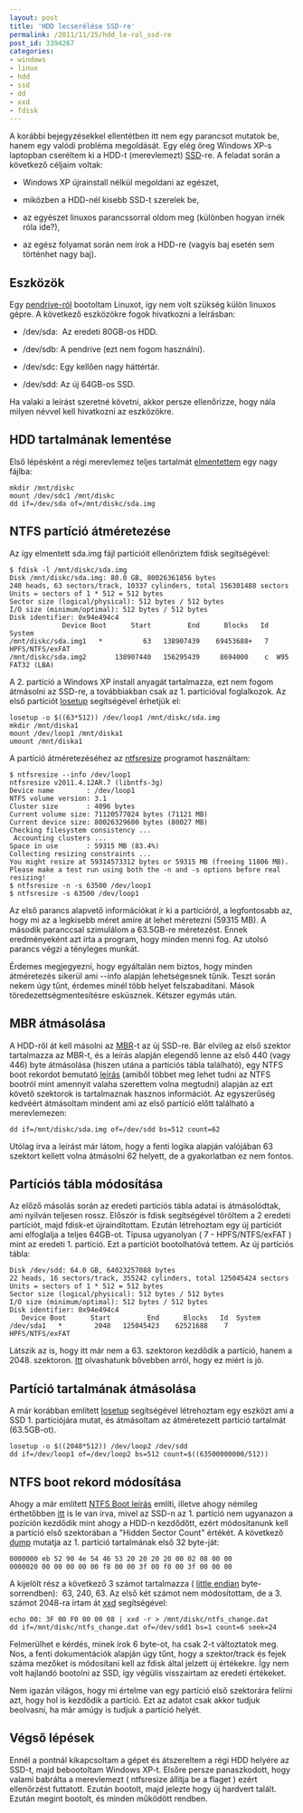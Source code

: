 ```yaml
---
layout: post
title: 'HDD lecserélése SSD-re'
permalink: /2011/11/25/hdd_le-rol_ssd-re
post_id: 3394267
categories:
- windows
- linux
- hdd
- ssd
- dd
- xxd
- fdisk
---
```


A korábbi bejegyzésekkel ellentétben itt nem egy parancsot mutatok be, hanem egy valódi probléma megoldását. Egy elég öreg Windows XP-s laptopban cseréltem ki a HDD-t (merevlemezt) 
[SSD](http://hu.wikipedia.org/wiki/SSD)-re. A feladat során a következő céljaim voltak:

* Windows XP újrainstall nélkül megoldani az egészet,


* miközben a HDD-nél kisebb SSD-t szerelek be,


* az egyészet linuxos parancssorral oldom meg (különben hogyan írnék róla ide?),


* az egész folyamat során nem írok a HDD-re (vagyis baj esetén sem történhet nagy baj).  

## Eszközök


Egy 
[pendrive-ról](/2011/11/10/gparted_live) bootoltam Linuxot, így nem volt szükség külön linuxos gépre. A következő eszközökre fogok hivatkozni a leírásban:

* /dev/sda:  Az eredeti 80GB-os HDD.


* /dev/sdb: A pendrive (ezt nem fogom használni).


* /dev/sdc: Egy kellően nagy háttértár.


* /dev/sdd: Az új 64GB-os SSD.

Ha valaki a leírást szeretné követni, akkor persze ellenőrizze, hogy nála milyen névvel kell hivatkozni az eszközökre. 

## HDD tartalmának lementése


Első lépésként a régi merevlemez teljes tartalmát 
[elmentettem](/2011/11/13/dd_merevlemez_backup) egy nagy fájlba:

```
mkdir /mnt/diskc
mount /dev/sdc1 /mnt/diskc
dd if=/dev/sda of=/mnt/diskc/sda.img
```

## NTFS partíció átméretezése


Az így elmentett sda.img fájl partícióit ellenőriztem fdisk segítségével:

```
$ fdisk -l /mnt/diskc/sda.img
Disk /mnt/diskc/sda.img: 80.0 GB, 80026361856 bytes
240 heads, 63 sectors/track, 10337 cylinders, total 156301488 sectors
Units = sectors of 1 * 512 = 512 bytes
Sector size (logical/physical): 512 bytes / 512 bytes
I/O size (minimum/optimal): 512 bytes / 512 bytes
Disk identifier: 0x94e494c4
             Device Boot      Start         End      Blocks   Id  System
/mnt/diskc/sda.img1   *          63   138907439    69453688+   7  HPFS/NTFS/exFAT
/mnt/diskc/sda.img2       138907440   156295439     8694000    c  W95 FAT32 (LBA)
```

A 2. partíció a Windows XP install anyagát tartalmazza, ezt nem fogom átmásolni az SSD-re, a továbbiakban csak az 1. partícióval foglalkozok. Az első partíciót 
[losetup](/2011/11/22/losetup) segítségével érhetjük el:

```
losetup -o $((63*512)) /dev/loop1 /mnt/diskc/sda.img
mkdir /mnt/diska1
mount /dev/loop1 /mnt/diska1
umount /mnt/diska1
```

A partíció átméretezéséhez az [ntfsresize](http://www.tuxera.com/?id=ntfsresize) programot használtam:

```
$ ntfsresize --info /dev/loop1
ntfsresize v2011.4.12AR.7 (libntfs-3g)
Device name        : /dev/loop1
NTFS volume version: 3.1
Cluster size       : 4096 bytes
Current volume size: 71120577024 bytes (71121 MB)
Current device size: 80026329600 bytes (80027 MB)
Checking filesystem consistency ...
 Accounting clusters ...
Space in use       : 59315 MB (83.4%)
Collecting resizing constraints ...
You might resize at 59314573312 bytes or 59315 MB (freeing 11806 MB).
Please make a test run using both the -n and -s options before real resizing!
$ ntfsresize -n -s 63500 /dev/loop1
$ ntfsresize -s 63500 /dev/loop1
```

Az első parancs alapvető információkat ír ki a partícióról, a legfontosabb az, hogy mi az a legkisebb méret amire át lehet méretezni (59315 MB). A második paranccsal szimulálom a 63.5GB-re méretezést. Ennek eredményeként azt írta a program, hogy minden menni fog. Az utolsó parancs végzi a tényleges munkát.

Érdemes megjegyezni, hogy egyáltalán nem biztos, hogy minden átméretezés sikerül ami --info alapján lehetségesnek tűnik. Teszt során nekem úgy tűnt, érdemes minél több helyet felszabadítani. Mások töredezettségmentesítésre esküsznek. Kétszer egymás után.

## MBR átmásolása


A HDD-ről át kell másolni az 
[MBR](http://en.wikipedia.org/wiki/Master_boot_record)-t az új SSD-re. Bár elvileg az első szektor tartalmazza az MBR-t, és a leírás alapján elegendő lenne az első 440 (vagy 446) byte átmásolása (hiszen utána a partíciós tábla található), egy NTFS boot rekordot bemutató 
[leírás](http://thestarman.pcministry.com/asm/mbr/NTFSBR.htm) (amiből többet meg lehet tudni az NTFS bootról mint amennyit valaha szerettem volna megtudni) alapján az ezt követő szektorok is tartalmaznak hasznos információt. Az egyszerűség kedvéért átmásoltam mindent ami az első partíció előtt található a merevlemezen:

```
dd if=/mnt/diskc/sda.img of=/dev/sdd bs=512 count=62
```

Utólag írva a leírást már látom, hogy a fenti logika alapján valójában 63 szektort kellett volna átmásolni 62 helyett, de a gyakorlatban ez nem fontos.

## Partíciós tábla módosítása


Az előző másolás során az eredeti partíciós tábla adatai is átmásolódtak, ami nyilván teljesen rossz. Először is fdisk segítségével töröltem a 2 eredeti partíciót, majd fdisk-et újraindítottam. Ezután létrehoztam egy új partíciót ami elfoglalja a teljes 64GB-ot. Típusa ugyanolyan ( 7 - HPFS/NTFS/exFAT ) mint az eredeti 1. partíció. Ezt a partíciót bootolhatóvá tettem. Az új partíciós tábla:

```
Disk /dev/sdd: 64.0 GB, 64023257088 bytes
22 heads, 16 sectors/track, 355242 cylinders, total 125045424 sectors
Units = sectors of 1 * 512 = 512 bytes
Sector size (logical/physical): 512 bytes / 512 bytes
I/O size (minimum/optimal): 512 bytes / 512 bytes
Disk identifier: 0x94e494c4
   Device Boot      Start         End      Blocks   Id  System
/dev/sda1   *        2048   125045423    62521688    7  HPFS/NTFS/exFAT
```

Látszik az is, hogy itt már nem a 63. szektoron kezdődik a partíció, hanem a 2048. szektoron. 
[Itt](http://prohardver.hu/teszt/mindent_az_ssd-krol/particio_kezdetenek_eltolasa.html) olvashatunk bővebben arról, hogy ez miért is jó. 

## Partíció tartalmának átmásolása


A már korábban említett 
[losetup](/2011/11/22/losetup) segítségével létrehoztam egy eszközt ami a SSD 1. partíciójára mutat, és átmásoltam az átméretezett partíció tartalmát (63.5GB-ot).

```
losetup -o $((2048*512)) /dev/loop2 /dev/sdd
dd if=/dev/loop1 of=/dev/loop2 bs=512 count=$((63500000000/512))
```

## NTFS boot rekord módosítása


Ahogy a már említett 
[NTFS Boot leírás](http://thestarman.pcministry.com/asm/mbr/NTFSBR.htm) említi, illetve ahogy némileg érthetőbben 
[itt](http://www.2pi.info/software/copying-windows-new-hard-drive.html) is le van írva, mivel az SSD-n az 1. partíció nem ugyanazon a pozíción kezdődik mint ahogy a HDD-n kezdődőtt, ezért módosítanunk kell a partíció első szektorában a "Hidden Sector Count" értékét. A következő 
[dump](/2010/03/20/dump) mutatja az 1. partíció tartalmának első 32 byte-ját:

```
0000000 eb 52 90 4e 54 46 53 20 20 20 20 00 02 08 00 00
0000020 00 00 00 00 00 f8 00 00 3f 00 f0 00 3f 00 00 00
```

A kijelölt rész a következő 3 számot tartalmazza (
[little endian](http://hu.wikipedia.org/wiki/Byte-sorrend) byte-sorrendben):  63, 240, 63. Az első két számot nem módosítottam, de a 3. számot 2048-ra írtam át 
[xxd](/2011/11/19/xxd_382) segítségével:

```
echo 00: 3F 00 F0 00 00 08 | xxd -r > /mnt/diskc/ntfs_change.dat
dd if=/mnt/diskc/ntfs_change.dat of=/dev/sdd1 bs=1 count=6 seek=24
```

Felmerülhet e kérdés, minek írok 6 byte-ot, ha csak 2-t változtatok meg. Nos, a fenti dokumentációk alapján úgy tűnt, hogy a szektor/track és fejek száma mezőket is módosítani kell az fdisk által jelzett új értékekre. Így nem volt hajlandó bootolni az SSD, így végülis visszaírtam az eredeti értékeket.

Nem igazán világos, hogy mi értelme van egy partíció első szektorára felírni azt, hogy hol is kezdődik a partíció. Ezt az adatot csak akkor tudjuk beolvasni, ha már amúgy is tudjuk a partíció helyét.

## Végső lépések


Ennél a pontnál kikapcsoltam a gépet és átszereltem a régi HDD helyére az SSD-t, majd bebootoltam Windows XP-t. Elsőre persze panaszkodott, hogy valami babrálta a merevlemezt ( ntfsresize állítja be a flaget ) ezért ellenőrzést futtatott. Ezután bootolt, majd jelezte hogy új hardvert talált. Ezután megint bootolt, és minden működött rendben.
